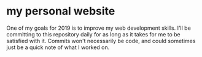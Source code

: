 # my personal website
One of my goals for 2019 is to improve my web development skills.
I'll be committing to this repository daily for as long as it takes for me to be satisfied with it.
Commits won't necessarily be code, and could sometimes just be a quick note of what I worked on. 
